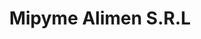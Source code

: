 ---
title: "Mipyme Alimen S.R.L"
url: /centro-habana/mipyme-alimen-s-r-l/
shop: tienda de variedades
---
